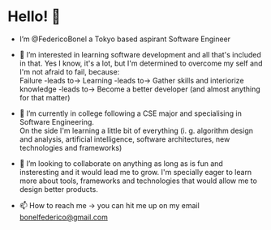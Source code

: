 <h1>Hello! 👋 </h1>


- I’m @FedericoBonel a Tokyo based aspirant Software Engineer 
- 👀 I’m interested in learning software development and all that's included in that. Yes I know, it's a lot, but I'm determined to overcome my self and I'm not afraid to fail, because:  <br> 
Failure -leads to-> Learning -leads to-> Gather skills and interiorize knowledge -leads to-> Become a better developer (and almost anything for that matter)  <br> 

- 🌱 I’m currently in college following a CSE major and specialising in Software Engineering. <br> 
On the side I'm learning a little bit of everything (i. g. algorithm design and analysis, artificial intelligence, software architectures, new technologies and frameworks) 
- 💞️ I’m looking to collaborate on anything as long as is fun and insteresting and it would lead me to grow. I'm specially eager to learn more about tools, frameworks and technologies that would allow me to design better products.
- 📫 How to reach me -> you can hit me up on my email bonelfederico@gmail.com


<!---
FedericoBonel/FedericoBonel is a ✨ special ✨ repository because its `README.md` (this file) appears on your GitHub profile.
You can click the Preview link to take a look at your changes.
--->
